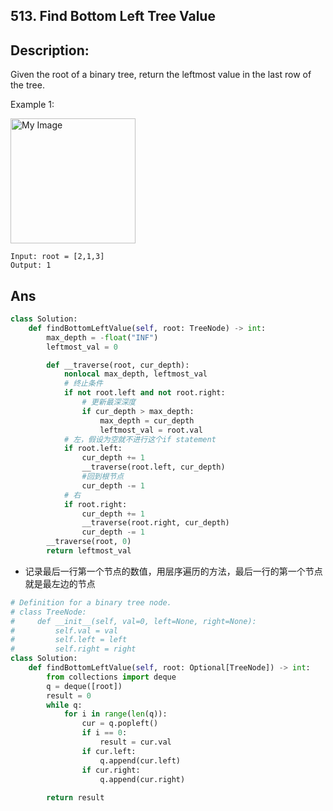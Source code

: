 ## 513. Find Bottom Left Tree Value

## Description:
Given the root of a binary tree, return the leftmost value in the last row of the tree.

Example 1:

<img src="https://assets.leetcode.com/uploads/2020/12/14/tree1.jpg" alt="My Image" height="200"/>

```
Input: root = [2,1,3]
Output: 1
```


## Ans
```py
class Solution:
    def findBottomLeftValue(self, root: TreeNode) -> int:
        max_depth = -float("INF")
        leftmost_val = 0

        def __traverse(root, cur_depth): 
            nonlocal max_depth, leftmost_val
            # 终止条件
            if not root.left and not root.right: 
                # 更新最深深度
                if cur_depth > max_depth: 
                    max_depth = cur_depth
                    leftmost_val = root.val  
            # 左，假设为空就不进行这个if statement
            if root.left: 
                cur_depth += 1
                __traverse(root.left, cur_depth)
                #回到根节点
                cur_depth -= 1
            # 右
            if root.right: 
                cur_depth += 1
                __traverse(root.right, cur_depth)
                cur_depth -= 1
        __traverse(root, 0)
        return leftmost_val
```


* 记录最后一行第一个节点的数值，用层序遍历的方法，最后一行的第一个节点就是最左边的节点
```py
# Definition for a binary tree node.
# class TreeNode:
#     def __init__(self, val=0, left=None, right=None):
#         self.val = val
#         self.left = left
#         self.right = right
class Solution:
    def findBottomLeftValue(self, root: Optional[TreeNode]) -> int:
        from collections import deque
        q = deque([root])
        result = 0
        while q:
            for i in range(len(q)):
                cur = q.popleft()
                if i == 0:
                    result = cur.val
                if cur.left:
                    q.append(cur.left)
                if cur.right:
                    q.append(cur.right)
        
        return result 

```